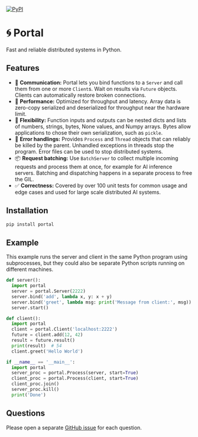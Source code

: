 [![PyPI](https://img.shields.io/pypi/v/portal.svg)](https://pypi.python.org/pypi/portal/#history)

# 🌀 Portal

Fast and reliable distributed systems in Python.

## Features

- 📡 **Communication:** Portal lets you bind functions to a `Server` and call
  them from one or more `Client`s. Wait on results via `Future` objects.
  Clients can automatically restore broken connections.
- 🚀 **Performance:** Optimized for throughput and latency. Array data is
  zero-copy serialized and deserialized for throughput near the hardware limit.
- 🤸 **Flexibility:** Function inputs and outputs can be nested dicts and lists
  of numbers, strings, bytes, None values, and Numpy arrays. Bytes allow
  applications to chose their own serialization, such as `pickle`.
- 🚨 **Error handlings:** Provides `Process` and `Thread` objects that can
  reliably be killed by the parent. Unhandled exceptions in threads stop
  the program. Error files can be used to stop distributed systems.
- 📦 **Request batching:** Use `BatchServer` to collect multiple incoming
  requests and process them at once, for example for AI inference servers.
  Batching and dispatching happens in a separate process to free the GIL.
- ✅ **Correctness:** Covered by over 100 unit tests for common usage and edge
  cases and used for large scale distributed AI systems.

## Installation

```sh
pip install portal
```

## Example

This example runs the server and client in the same Python program using
subprocesses, but they could also be separate Python scripts running on
different machines.

```python
def server():
  import portal
  server = portal.Server(2222)
  server.bind('add', lambda x, y: x + y)
  server.bind('greet', lambda msg: print('Message from client:', msg))
  server.start()

def client():
  import portal
  client = portal.Client('localhost:2222')
  future = client.add(12, 42)
  result = future.result()
  print(result)  # 54
  client.greet('Hello World')

if __name__ == '__main__':
  import portal
  server_proc = portal.Process(server, start=True)
  client_proc = portal.Process(client, start=True)
  client_proc.join()
  server_proc.kill()
  print('Done')
```

## Questions

Please open a separate [GitHub issue](https://github.com/danijar/portal/issues)
for each question.
